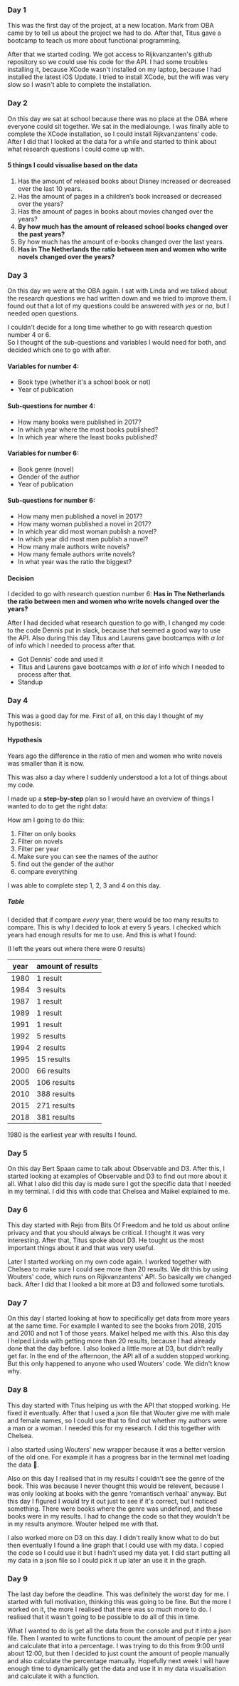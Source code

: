 ### Day 1

This was the first day of the project, at a new location. Mark from OBA came by to tell us about the project we had to do. After that, Titus gave a bootcamp to teach us more about functional programming.

After that we started coding. We got access to Rijkvanzanten's github repository so we could use his code for the API. I had some troubles installing it, because XCode wasn't installed on my laptop, because I had installed the latest iOS Update. I tried to install XCode, but the wifi was very slow so I wasn't able to complete the installation.

### Day 2

On this day we sat at school because there was no place at the OBA where everyone could sit together. We sat in the medialounge. I was finally able to complete the XCode installation, so I could install Rijkvanzantens' code. After I did that I looked at the data for a while and started to think about what research questions I could come up with.

#### 5 things I could visualise based on the data

1.  Has the amount of released books about Disney increased or decreased over the last 10 years.
2.  Has the amount of pages in a children’s book increased or decreased over the years?
3.  Has the amount of pages in books about movies changed over the years?
4.  **By how much has the amount of released school books changed over the past years?**
5.  By how much has the amount of e-books changed over the last years.
6.  **Has in The Netherlands the ratio between men and women who write novels changed over the years?**

### Day 3

On this day we were at the OBA again. I sat with Linda and we talked about the research questions we had written down and we tried to improve them. I found out that a lot of my questions could be answered with _yes_ or _no_, but I needed open questions.

I couldn't decide for a long time whether to go with research question number 4 or 6.  
So I thought of the sub-questions and variables I would need for both, and decided which one to go with after.

#### Variables for number 4:

-   Book type (whether it's a school book or not)
-   Year of publication

#### Sub-questions for number 4:

-   How many books were published in 2017?
-   In which year where the most books published?
-   In which year where the least books published?

#### Variables for number 6:

-   Book genre (novel)
-   Gender of the author
-   Year of publication

#### Sub-questions for number 6:

-   How many men published a novel in 2017?
-   How many woman published a novel in 2017?
-   In which year did most woman publish a novel?
-   In which year did most men publish a novel?
-   How many male authors write novels?
-   How many female authors write novels?
-   In what year was the ratio the biggest?

#### Decision

I decided to go with research question number 6:
**Has in The Netherlands the ratio between men and women who write novels changed over the years?**

After I had decided what research question to go with, I changed my code to the code Dennis put in slack, because that seemed a good way to use the API. Also during this day Titus and Laurens gave bootcamps with _a lot_ of info which I needed to process after that.

-   Got Dennis' code and used it
-   Titus and Laurens gave bootcamps with _a lot_ of info which I needed to process after that.
-   Standup

### Day 4

This was a good day for me. First of all, on this day I thought of my hypothesis:

#### Hypothesis

Years ago the difference in the ratio of men and women who write novels was smaller than it is now.

This was also a day where I suddenly understood a lot a lot of things about my code.

I made up a **step-by-step** plan so I would have an overview of things I wanted to do to get the right data:

How am I going to do this:
1. Filter on only books
2. Filter on novels
3. Filter per year
4. Make sure you can see the names of the author
5. find out the gender of the author
6. compare everything

I was able to complete step 1, 2, 3 and 4 on this day.

##### Table
I decided that if compare _every_ year, there would be too many results to compare. This is why I decided to look at every 5 years. I checked which years had enough results for me to use. And this is what I found:

(I left the years out where there were 0 results)

| year | amount of results |
| ---- | ----------------- |
| 1980 | 1 result          |
| 1984 | 3 results         |
| 1987 | 1 result          |
| 1989 | 1 result          |
| 1991 | 1 result          |
| 1992 | 5 results         |
| 1994 | 2 results         |
| 1995 | 15 results        |
| 2000 | 66 results        |
| 2005 | 106 results       |
| 2010 | 388 results       |
| 2015 | 271 results       |
| 2018 | 381 results       |

1980 is the earliest year with results I found.

### Day 5

On this day Bert Spaan came to talk about Observable and D3. After this, I started looking at examples of Observable and D3 to find out more about it all. What I also did this day is made sure I got the specific data that I needed in my terminal. I did this with code that Chelsea and Maikel explained to me.

### Day 6

This day started with Rejo from Bits Of Freedom and he told us about online privacy and that you should always be critical. I thought it was very interesting. After that, Titus spoke about D3. He tought us the most important things about it and that was very useful.

Later I started working on my own code again. I worked together with Chelsea to make sure I could see more than 20 results. We dit this by using Wouters' code, which runs on Rijkvanzantens' API. So basically we changed back. After I did that I looked a bit more at D3 and followed some turotials.

### Day 7

On this day I started looking at how to specifically get data from more years at the same time. For example I wanted to see the books from 2018, 2015 and 2010 and not 1 of those years. Maikel helped me with this. Also this day I helped Linda with getting more than 20 results, because I had already done that the day before. I also looked a little more at D3, but didn't really get far. In the end of the afternoon, the API all of a sudden stopped working. But this only happened to anyone who used Wouters' code. We didn't know why.

### Day 8

This day started with Titus helping us with the API that stopped working. He fixed it eventually. After that I used a json file that Wouter give me with male and female names, so I could use that to find out whether my authors were a man or a woman. I needed this for my research. I did this together with Chelsea.

I also started using Wouters' new wrapper because it was a better version of the old one. For example it has a progress bar in the terminal met loading the data 🤩.

Also on this day I realised that in my results I couldn't see the genre of the book. This was because I never thought this would be relevent, because I was only looking at books with the genre 'romantisch verhaal' anyway. But this day I figured I would try it out just to see if it's correct, but I noticed something. There were books where the genre was undefined, and these books were in my results. I had to change the code so that they wouldn't be in my results anymore. Wouter helped me with that.

I also worked more on D3 on this day. I didn't really know what to do but then eventually I found a line graph that I could use with my data. I copied the code so I could use it but I hadn't used my data yet. I did start putting all my data in a json file so I could pick it up later an use it in the graph.

### Day 9
The last day before the deadline. This was definitely the worst day for me. I started with full motivation, thinking this was going to be fine. But the more I worked on it, the more I realised that there was so much more to do. I realised that it wasn't going to be possible to do all of this in time.

What I wanted to do is get all the data from the console and put it into a json file. Then I wanted to write functions to count the amount of people per year and calculate that into a percentage. I was trying to do this from 9:00 until about 12:00, but then I decided to just count the amount of people manually and also calculate the percentage manually.
Hopefully next week I will have enough time to dynamically get the data and use it in my data visualisation and calculate it with a function.
